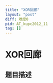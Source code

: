 ```yaml
---
title: "XOR回廊"
layout: "post"
diff: 难度0
pid: AT_kupc2012_11
tag: []
---
```


# XOR回廊

## 题目描述

[problemUrl]: https://atcoder.jp/contests/kupc2012/tasks/kupc2012_11



